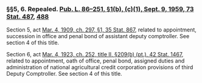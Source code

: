 ### §§5, 6. Repealed. [Pub. L. 86–251, §1(b), (c)(1), Sept. 9, 1959, 73 Stat. 487](/statviewer.htm?volume=73&page=487), [488](/statviewer.htm?volume=73&page=488) ###

Section 5, act [Mar. 4, 1909, ch. 297, §1, 35 Stat. 867](/statviewer.htm?volume=35&page=867), related to appointment, succession in office and penal bond of assistant deputy comptroller. See section 4 of this title.

Section 6, act [Mar. 4, 1923, ch. 252, title II, §209(b) (pt.), 42 Stat. 1467](/statviewer.htm?volume=42&page=1467), related to appointment, oath of office, penal bond, assigned duties and administration of national agricultural credit corporation provisions of third Deputy Comptroller. See section 4 of this title.